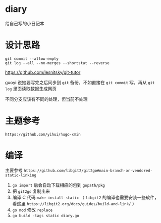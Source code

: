 # diary

给自己写的小日记本

# 设计思路

```
git commit --allow-empty
git log --all --no-merges --shortstat --reverse
```

https://github.com/lesnitsky/git-tutor

guoyi 说她要写完之后同步到 `git` 备份，不如直接在 `git commit` 写，再从 `git log` 里面读取数据生成网页

不同分支应该有不同的处理，但当前不处理

# 主题参考

```
https://github.com/yihui/hugo-xmin
```

# 编译

主要参考 `https://github.com/libgit2/git2go#main-branch-or-vendored-static-linking`

1. `go import` 后会自动下载相应的包到 `gopath/pkg`
2. 把 `git2go` 复制出来
3. 编译 C 代码 `make install-static` （ `libgit2` 的编译也需要安装一些软件，看这里 `https://libgit2.org/docs/guides/build-and-link/` ）
4. `go mod` 修改 `replace`
5. `go build -tags static diary.go`